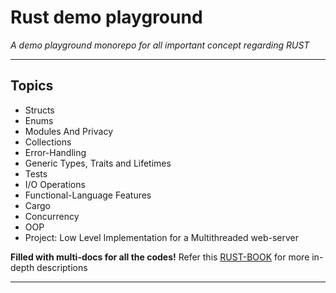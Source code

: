 # Rust demo playground

_A demo playground monorepo for all important concept regarding RUST_

---

## **Topics**

- Structs
- Enums
- Modules And Privacy
- Collections
- Error-Handling
- Generic Types, Traits and Lifetimes
- Tests
- I/O Operations
- Functional-Language Features
- Cargo
- Concurrency
- OOP
- Project: Low Level Implementation for a Multithreaded web-server

**Filled with multi-docs for all the codes!**
Refer this [RUST-BOOK](https://doc.rust-lang.org/book/) for more in-depth descriptions

---
